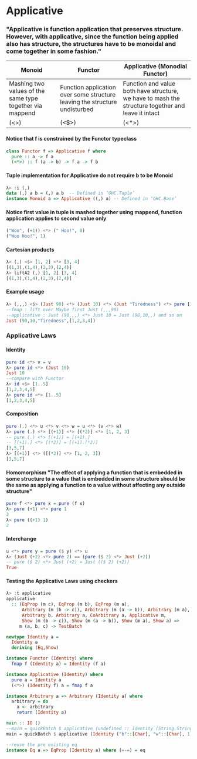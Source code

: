 # Applicative

### "Applicative is function application that preserves structure. However, with applicative, since the function being applied also has structure, the structures have to be monoidal and come together in some fashion."

| Monoid | Functor | Applicative (Monodial Functor) |
| --- | --- | --- |
| Mashing two values of the same type together via mappend | Function application over some structure leaving the structure undisturbed | Function and value both have structure, we have to mash the structure together and leave it intact |
| (<>) | (<$>) | (<*>) |

#### Notice that f is constrained by the Functor typeclass
```haskell
class Functor f => Applicative f where
  pure :: a -> f a
  (<*>) :: f (a -> b) -> f a -> f b
```

#### Tuple implementation for Applicative do not require b to be Monoid
```haskell
λ> :i (,)
data (,) a b = (,) a b 	-- Defined in ‘GHC.Tuple’
instance Monoid a => Applicative ((,) a) -- Defined in ‘GHC.Base’
```

#### Notice first value in tuple is mashed together using mappend, function application applies to second value only
```haskell
("Woo", (+1)) <*> (" Hoo!", 0)
("Woo Hoo!", 1)
```

#### Cartesian products
```haskell
λ> (,) <$> [1, 2] <*> [3, 4]
[(1,3),(1,4),(2,3),(2,4)]
λ> liftA2 (,) [1, 2] [3, 4]
[(1,3),(1,4),(2,3),(2,4)]
```

#### Example usage
```haskell
λ> (,,,) <$> (Just 90) <*> (Just 10) <*> (Just "Tiredness") <*> pure [1,2,3,4]
--fmap : lift over Maybe first Just (,,,90)
--applicative : Just (90,,,) <*> Just 10 = Just (90,10,,) and so on
Just (90,10,"Tiredness",[1,2,3,4])
```

### Applicative Laws

#### Identity
```haskell
pure id <*> v = v
λ> pure id <*> (Just 10)
Just 10
--compare with Functor
λ> id <$> [1..5]
[1,2,3,4,5]
λ> pure id <*> [1..5]
[1,2,3,4,5]
```
#### Composition
```haskell
pure (.) <*> u <*> v <*> w = u <*> (v <*> w)
λ> pure (.) <*> [(+1)] <*> [(*2)] <*> [1, 2, 3]
-- pure (.) <*> [(+1)] = [(+1).]
-- [(+1).] <*> [(*2)] = [(+1).(*2)]
[3,5,7]
λ> [(+1)] <*> ([(*2)] <*> [1, 2, 3])
[3,5,7]
```
#### Homomorphism "The effect of applying a function that is embedded in some structure to a value that is embedded in some structure should be the same as applying a function to a value without affecting any outside structure"
```haskell
pure f <*> pure x = pure (f x)
λ> pure (+1) <*> pure 1
2
λ> pure ((+1) 1)
2
```
#### Interchange
```haskell
u <*> pure y = pure ($ y) <*> u
λ> (Just (+2) <*> pure 2) == (pure ($ 2) <*> Just (+2))
-- pure ($ 2) <*> Just (+2) = Just (($ 2) (+2))
True
```

#### Testing the Applicative Laws using checkers
```haskell
λ> :t applicative
applicative
  :: (EqProp (m c), EqProp (m b), EqProp (m a),
      Arbitrary (m (b -> c)), Arbitrary (m (a -> b)), Arbitrary (m a),
      Arbitrary b, Arbitrary a, CoArbitrary a, Applicative m,
      Show (m (b -> c)), Show (m (a -> b)), Show (m a), Show a) =>
     m (a, b, c) -> TestBatch

newtype Identity a =
  Identity a
  deriving (Eq,Show)

instance Functor (Identity) where
  fmap f (Identity a) = Identity (f a)

instance Applicative (Identity) where
  pure a = Identity a
  (<*>) (Identity f) a = fmap f a

instance Arbitrary a => Arbitrary (Identity a) where
  arbitrary = do
    a <- arbitrary
    return (Identity a)

main :: IO ()
--main = quickBatch $ applicative (undefined :: Identity (String,String,Integer))
main = quickBatch $ applicative (Identity ("b"::[Char], "w"::[Char], 1::Integer))

--reuse the pre existing eq
instance Eq a => EqProp (Identity a) where (=-=) = eq
```
